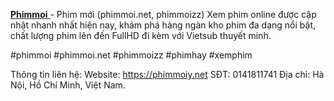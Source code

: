 <a href="https://phimmoiy.net"><b>Phimmoi</b> </a> - Phim mới (phimmoi.net, phimmoizz) Xem phim online được cập nhật nhanh nhất hiện nay, khám phá hàng ngàn kho phim đa dạng nổi bật, chất lượng phim lên đến FullHD đi kèm với Vietsub thuyết minh.

#phimmoi #phimmoi.net #phimmoizz #phimhay #xemphim

Thông tin liên hệ:
Website: <a href="https://phimmoiy.net">https://phimmoiy.net</a>
SĐT: 0141811741
Địa chỉ: Hà Nội, Hồ Chí Minh, Việt Nam.

